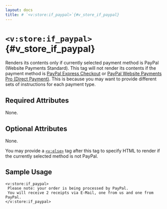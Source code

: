 ```yaml
---
layout: docs
title: # `<v:store:if_paypal>`{#v_store_if_paypal}
---
```


# `<v:store:if_paypal>`{#v_store_if_paypal}

Renders its contents only if currently selected payment method is PayPal
(Website Payments Standard). This tag will not render its contents if
the payment method is [PayPal Express
Checkout](#v_store_if_paypal_express_checkout) or [PayPal Website
Payments Pro (Direct Payment)](#v_store_if_credit_card). This is because
you may want to provide different sets of instructions for each payment
type.

## Required Attributes

None.

## Optional Attributes

None.

You may provide a [`<v:else>`](#v_else) tag after this tag to specify
HTML to render if the currently selected method is not PayPal.

## Sample Usage

    <v:store:if_paypal>
     Please note: your order is being processed by PayPal.
     You will receive 2 receipts via E-Mail, one from us and one from PayPal.
    </v:store:if_paypal>
